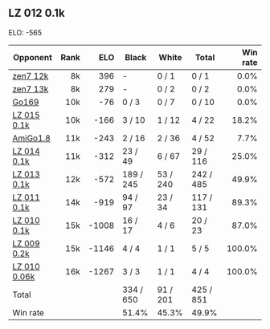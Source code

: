 ## LZ 012 0.1k ##

ELO: -565

Opponent | Rank | ELO | Black | White | Total | Win rate
---------|-----:|----:|-------|-------|-------|-------:
[zen7 12k](zen7%2012k.md) | 8k | 396 | - | 0 / 1 | 0 / 1 | 0.0%
[zen7 13k](zen7%2013k.md) | 8k | 279 | - | 0 / 2 | 0 / 2 | 0.0%
[Go169](Go169.md) | 10k | -76 | 0 / 3 | 0 / 7 | 0 / 10 | 0.0%
[LZ 015 0.1k](LZ%20015%200.1k.md) | 10k | -166 | 3 / 10 | 1 / 12 | 4 / 22 | 18.2%
[AmiGo1.8](AmiGo1.8.md) | 11k | -243 | 2 / 16 | 2 / 36 | 4 / 52 | 7.7%
[LZ 014 0.1k](LZ%20014%200.1k.md) | 11k | -312 | 23 / 49 | 6 / 67 | 29 / 116 | 25.0%
[LZ 013 0.1k](LZ%20013%200.1k.md) | 12k | -572 | 189 / 245 | 53 / 240 | 242 / 485 | 49.9%
[LZ 011 0.1k](LZ%20011%200.1k.md) | 14k | -919 | 94 / 97 | 23 / 34 | 117 / 131 | 89.3%
[LZ 010 0.1k](LZ%20010%200.1k.md) | 15k | -1008 | 16 / 17 | 4 / 6 | 20 / 23 | 87.0%
[LZ 009 0.2k](LZ%20009%200.2k.md) | 15k | -1146 | 4 / 4 | 1 / 1 | 5 / 5 | 100.0%
[LZ 010 0.06k](LZ%20010%200.06k.md) | 16k | -1267 | 3 / 3 | 1 / 1 | 4 / 4 | 100.0%
Total | | | 334 / 650 | 91 / 201 | 425 / 851 | 
Win rate| | | 51.4% | 45.3% | 49.9% | 
